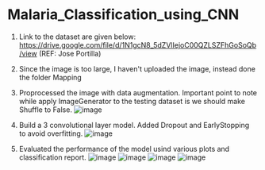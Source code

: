 # Malaria_Classification_using_CNN

1. Link to the dataset are given below:
https://drive.google.com/file/d/1N1gcN8_5dZVlIejoC00QZLSZFhGoSoQb/view (REF: Jose Portilla)

1. Since the image is too large, I haven't uploaded the image, instead done the folder Mapping

2. Proprocessed the image with data augmentation. Important point to note while apply ImageGenerator to the testing dataset is we should make Shuffle to False.
![image](https://user-images.githubusercontent.com/99719105/194032170-12d36c60-67cc-43df-9c8c-cdaf8436725d.png)

3. Build a 3 convolutional layer model. Added Dropout and EarlyStopping to avoid overfitting.
![image](https://user-images.githubusercontent.com/99719105/194032666-f952cc67-c516-4e68-adf1-bf51a83f90a9.png)

4. Evaluated the performance of the model usind various plots and classification report.
![image](https://user-images.githubusercontent.com/99719105/194032984-f6094253-6f3d-45cd-8620-95247bdf99f0.png)
![image](https://user-images.githubusercontent.com/99719105/194033063-bcbcf179-3fa1-47c8-a535-91d789a02e85.png)
![image](https://user-images.githubusercontent.com/99719105/194033157-ed15ec19-5457-4150-b143-dce2f307c08b.png)
![image](https://user-images.githubusercontent.com/99719105/194033235-fc675c0b-0596-45e5-bd31-af98f9c8db65.png)
